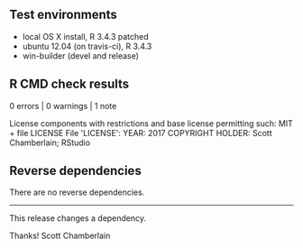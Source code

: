 ## Test environments

* local OS X install, R 3.4.3 patched
* ubuntu 12.04 (on travis-ci), R 3.4.3
* win-builder (devel and release)

## R CMD check results

0 errors | 0 warnings | 1 note

 License components with restrictions and base license permitting such:
     MIT + file LICENSE
   File 'LICENSE':
     YEAR: 2017
     COPYRIGHT HOLDER: Scott Chamberlain; RStudio

## Reverse dependencies

There are no reverse dependencies.

---

This release changes a dependency.

Thanks!
Scott Chamberlain

